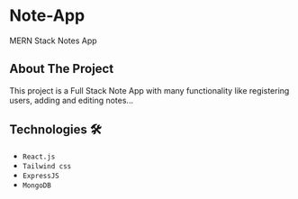 # Note-App
MERN Stack Notes App

 ## About The Project 
This project is a Full Stack Note App with many functionality like registering users, adding and editing notes...

 ## Technologies :hammer_and_wrench:
 - `React.js`
 - `Tailwind css`
 - `ExpressJS`
 - `MongoDB`
